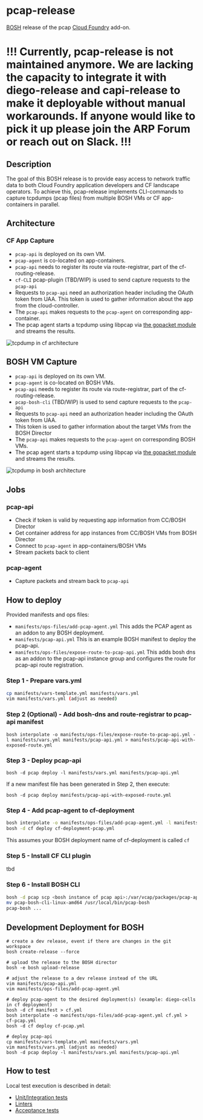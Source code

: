 # pcap-release

[BOSH](https://bosh.io/) release of the pcap [Cloud Foundry](https://www.cloudfoundry.org/) add-on.

# !!! Currently, pcap-release is not maintained anymore. We are lacking the capacity to integrate it with diego-release and capi-release to make it deployable without manual workarounds. If anyone would like to pick it up please join the ARP Forum or reach out on Slack. !!!

## Description

The goal of this BOSH release is to provide easy access to network traffic data to both Cloud Foundry application developers and CF landscape operators. To achieve this, pcap-release implements CLI-commands to capture tcpdumps (pcap files) from multiple BOSH VMs or CF app-containers in parallel.

<!-- TODO: to be added later
For the BOSH VM capture case, a new CLI can be used that authenticates via the BOSH director.
For tcpdumps of CF app containers, pcap-release provides a plugin to the CF Cloud Controller CLI.
-->

## Architecture

### CF App Capture

* `pcap-api` is deployed on its own VM.
* `pcap-agent` is co-located on app-containers.
* `pcap-api` needs to register its route via route-registrar, part of the cf-routing-release.
* `cf-CLI` pcap-plugin (TBD/WIP) is used to send capture requests to the `pcap-api`
* Requests to `pcap-api` need an authorization header including the OAuth token from UAA.
  This token is used to gather information about the app from the cloud-controller.
* The `pcap-api` makes requests to the `pcap-agent` on corresponding app-container.
* The pcap agent starts a tcpdump using libpcap via [the gopacket module](https://github.com/google/gopacket) and streams the results.

![tcpdump in cf architecture](docs/tcpdump-for-cf.svg "tcpdump in cf architecture")

## BOSH VM Capture

* `pcap-api` is deployed on its own VM.
* `pcap-agent` is co-located on BOSH VMs.
* `pcap-api` needs to register its route via route-registrar, part of the cf-routing-release.
* `pcap-bosh-cli` (TBD/WIP) is used to send capture requests to the `pcap-api`
* Requests to `pcap-api` need an authorization header including the OAuth token from UAA.
* This token is used to gather information about the target VMs from the BOSH Director
* The `pcap-api` makes requests to the `pcap-agent` on corresponding BOSH VMs.
* The pcap agent starts a tcpdump using libpcap via [the gopacket module](https://github.com/google/gopacket) and streams the results.

![tcpdump in bosh architecture](docs/tcpdump-for-bosh.svg "tcpdump in bosh architecture")

## Jobs

### pcap-api

* Check if token is valid by requesting app information from CC/BOSH Director
* Get container address for app instances from CC/BOSH VMs from BOSH Director
* Connect to `pcap-agent` in app-containers/BOSH VMs
* Stream packets back to client

### pcap-agent

* Capture packets and stream back to `pcap-api`

## How to deploy

Provided manifests and ops files:

* `manifests/ops-files/add-pcap-agent.yml` This adds the PCAP agent as an addon to any BOSH deployment.
* `manifests/pcap-api.yml` This is an example BOSH manifest to deploy the pcap-api.
* `manifests/ops-files/expose-route-to-pcap-api.yml` This adds bosh dns as an addon to the pcap-api instance group and configures the route for pcap-api route registration.

### Step 1 - Prepare vars.yml
```bash
cp manifests/vars-template.yml manifests/vars.yml
vim manifests/vars.yml (adjust as needed)
```

### Step 2 (Optional) - Add bosh-dns and route-registrar to pcap-api manifest
```shell
bosh interpolate -o manifests/ops-files/expose-route-to-pcap-api.yml -l manifests/vars.yml manifests/pcap-api.yml > manifests/pcap-api-with-exposed-route.yml
```

### Step 3 - Deploy pcap-api

```shell
bosh -d pcap deploy -l manifests/vars.yml manifests/pcap-api.yml
```

If a new manifest file has been generated in Step 2, then execute: 

```shell
bosh -d pcap deploy manifests/pcap-api-with-exposed-route.yml
```

### Step 4 - Add pcap-agent to cf-deployment

```bash
bosh interpolate -o manifests/ops-files/add-pcap-agent.yml -l manifests/vars.yml cf-deployment.yml > cf-deployment-pcap.yml
bosh -d cf deploy cf-deployment-pcap.yml
```

This assumes your BOSH deployment name of cf-deployment is called `cf`


### Step 5 - Install CF CLI plugin

tbd

### Step 6 - Install BOSH CLI

```bash
bosh -d pcap scp <bosh instance of pcap api>:/var/vcap/packages/pcap-api/bin/cli/build/pcap-bosh-cli-linux-amd64 pcap-bosh-cli-linux-amd64
mv pcap-bosh-cli-linux-amd64 /usr/local/bin/pcap-bosh
pcap-bosh ...
```

## Development Deployment for BOSH

```shell
# create a dev release, event if there are changes in the git workspace
bosh create-release --force

# upload the release to the BOSH director
bosh -e bosh upload-release

# adjust the release to a dev release instead of the URL
vim manifests/pcap-api.yml
vim manifests/ops-files/add-pcap-agent.yml

# deploy pcap-agent to the desired deployment(s) (example: diego-cells in cf deployment)
bosh -d cf manifest > cf.yml
bosh interpolate -o manifests/ops-files/add-pcap-agent.yml cf.yml > cf-pcap.yml
bosh -d cf deploy cf-pcap.yml

# deploy pcap-api
cp manifests/vars-template.yml manifests/vars.yml
vim manifests/vars.yml (adjust as needed)
bosh -d pcap deploy -l manifests/vars.yml manifests/pcap-api.yml
```

## How to test
Local test execution is described in detail:
* [Unit/Integration tests](src/pcap/README.md#running-on-macos-including-tests)
* [Linters](src/pcap/README.md#running-linters)
* [Acceptance tests](acceptance-tests/README.md#acceptance-tests)
